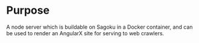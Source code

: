 # Purpose

A node server which is buildable on Sagoku in a Docker container, and can be used to render an AngularX site for serving to web crawlers.